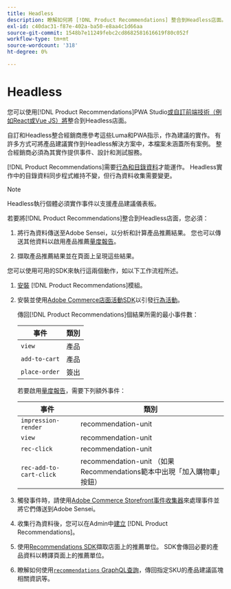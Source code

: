 ```yaml
---
title: Headless
description: 瞭解如何將 [!DNL Product Recommendations] 整合到Headless店面。
exl-id: c40dac31-f87e-402a-ba50-e8aa4c1d66aa
source-git-commit: 1548b7e11249febc2cd8682581616619f80c052f
workflow-type: tm+mt
source-wordcount: '318'
ht-degree: 0%

---
```


# Headless

您可以使用[!DNL Product Recommendations]PWA Studio[或自訂前端技術（例如React或Vue JS）將](https://developer.adobe.com/commerce/pwa-studio/)整合到Headless店面。

自訂和Headless整合經銷商應參考這些Luma和PWA指示，作為建議的實作。 有許多方式可將產品建議實作到Headless解決方案中，本檔案未涵蓋所有案例。 整合經銷商必須為其實作提供事件、設計和測試服務。

[!DNL Product Recommendations]需要[行為和目錄資料](https://experienceleague.adobe.com/docs/commerce/product-recommendations/developer/development-overview.html?lang=zh-Hant)才能運作。 Headless實作中的目錄資料同步程式維持不變，但行為資料收集需要變更。

>[!NOTE]
>
>Headless執行個體必須實作事件以支援產品建議儀表板。

若要將[!DNL Product Recommendations]整合到Headless店面，您必須：

1. 將行為資料傳送至Adobe Sensei，以分析和計算產品推薦結果。 您也可以傳送其他資料以啟用產品推薦[量度報告](workspace.md)。

1. 擷取產品推薦結果並在頁面上呈現這些結果。

您可以使用可用的SDK來執行這兩個動作，如以下工作流程所述。

1. [安裝](install-configure.md) [!DNL Product Recommendations]模組。

1. 安裝並使用[Adobe Commerce店面活動SDK](https://developer.adobe.com/commerce/services/shared-services/storefront-events/sdk/)以引發[行為活動](https://developer.adobe.com/commerce/services/shared-services/storefront-events/#product-recommendations)。

   傳回[!DNL Product Recommendations]個結果所需的最小事件數：

   | 事件 | 類別 |
   |--- | ---|
   | `view` | 產品 |
   | `add-to-cart` | 產品 |
   | `place-order` | 簽出 |

   若要啟用[量度報告](workspace.md)，需要下列額外事件：

   | 事件 | 類別 |
   |--- | ---|
   | `impression-render` | recommendation-unit |
   | `view` | recommendation-unit |
   | `rec-click` | recommendation-unit |
   | `rec-add-to-cart-click` | recommendation-unit （如果Recommendations範本中出現「加入購物車」按鈕） |

1. 觸發事件時，請使用[Adobe Commerce Storefront事件收集器](https://developer.adobe.com/commerce/services/shared-services/storefront-events/collector/)來處理事件並將它們傳送到Adobe Sensei。

1. 收集行為資料後，您可以在Admin中[建立](create.md) [!DNL Product Recommendations]。

1. 使用[Recommendations SDK](https://developer.adobe.com/commerce/services/product-recommendations/)擷取店面上的推薦單位。 SDK會傳回必要的產品資料以轉譯頁面上的推薦單位。

1. 瞭解如何使用[`recommendations` GraphQL查詢](https://developer.adobe.com/commerce/webapi/graphql/schema/product-recommendations/queries/recommendations/)，傳回指定SKU的產品建議區塊相關資訊等。
